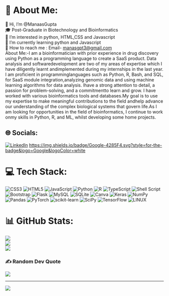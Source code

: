 # 💫 About Me:
👋 Hi, I’m @ManaasGupta<br>🎓 Post-Graduate in Biotechnology and Bioinformatics<br>👀 I’m interested in python, HTML,CSS and Javascript<br>🌱 I’m currently learning python and Javascript<br>📧 How to reach me : Email- manasgpt3@gmail.com<br>About Me:-I am a bioinformatician with prior experience in drug discovery using Python as a programming language to create a SaaS product. Data analysis and softwaredevelopment are two of my areas of expertise which I have diligently learnt andimplemented during my internships in the last year. I am proficient in programminglanguages such as Python, R, Bash, and SQL, for SaaS module integration,analyzing genomic data and using machine learning algorithms for data analysis. Ihave a strong attention to detail, a passion for problem-solving, and a commitmentto learn and grow. I have worked with various bioinformatics tools and databases.My goal is to use my expertise to make meaningful contributions to the field andhelp advance our understanding of the complex biological systems that govern life.As I am looking for opportunities in the field of bioinformatics, I continue to work onmy skills in Python, R, and ML, whilst developing some home projects.


## 🌐 Socials:
[![LinkedIn](https://img.shields.io/badge/LinkedIn-%230077B5.svg?logo=linkedin&logoColor=white)](https://linkedin.com/in/https://www.linkedin.com/in/manas-gupta-55878516a) 
https://img.shields.io/badge/Google-4285F4.svg?style=for-the-badge&logo=Google&logoColor=white

# 💻 Tech Stack:
![CSS3](https://img.shields.io/badge/css3-%231572B6.svg?style=for-the-badge&logo=css3&logoColor=white) ![HTML5](https://img.shields.io/badge/html5-%23E34F26.svg?style=for-the-badge&logo=html5&logoColor=white) ![JavaScript](https://img.shields.io/badge/javascript-%23323330.svg?style=for-the-badge&logo=javascript&logoColor=%23F7DF1E) ![Python](https://img.shields.io/badge/python-3670A0?style=for-the-badge&logo=python&logoColor=ffdd54) ![R](https://img.shields.io/badge/r-%23276DC3.svg?style=for-the-badge&logo=r&logoColor=white) ![TypeScript](https://img.shields.io/badge/typescript-%23007ACC.svg?style=for-the-badge&logo=typescript&logoColor=white) ![Shell Script](https://img.shields.io/badge/shell_script-%23121011.svg?style=for-the-badge&logo=gnu-bash&logoColor=white) ![Bootstrap](https://img.shields.io/badge/bootstrap-%23563D7C.svg?style=for-the-badge&logo=bootstrap&logoColor=white) ![Flask](https://img.shields.io/badge/flask-%23000.svg?style=for-the-badge&logo=flask&logoColor=white) ![MySQL](https://img.shields.io/badge/mysql-%2300f.svg?style=for-the-badge&logo=mysql&logoColor=white) ![SQLite](https://img.shields.io/badge/sqlite-%2307405e.svg?style=for-the-badge&logo=sqlite&logoColor=white) ![Canva](https://img.shields.io/badge/Canva-%2300C4CC.svg?style=for-the-badge&logo=Canva&logoColor=white) ![Keras](https://img.shields.io/badge/Keras-%23D00000.svg?style=for-the-badge&logo=Keras&logoColor=white) ![NumPy](https://img.shields.io/badge/numpy-%23013243.svg?style=for-the-badge&logo=numpy&logoColor=white) ![Pandas](https://img.shields.io/badge/pandas-%23150458.svg?style=for-the-badge&logo=pandas&logoColor=white) ![PyTorch](https://img.shields.io/badge/PyTorch-%23EE4C2C.svg?style=for-the-badge&logo=PyTorch&logoColor=white) ![scikit-learn](https://img.shields.io/badge/scikit--learn-%23F7931E.svg?style=for-the-badge&logo=scikit-learn&logoColor=white) ![SciPy](https://img.shields.io/badge/SciPy-%230C55A5.svg?style=for-the-badge&logo=scipy&logoColor=%white) ![TensorFlow](https://img.shields.io/badge/TensorFlow-%23FF6F00.svg?style=for-the-badge&logo=TensorFlow&logoColor=white) ![LINUX](https://img.shields.io/badge/Linux-FCC624?style=for-the-badge&logo=linux&logoColor=black)
# 📊 GitHub Stats:
![](https://github-readme-stats.vercel.app/api?username=ManaasGupta&theme=dark&hide_border=false&include_all_commits=true&count_private=true)<br/>
![](https://github-readme-streak-stats.herokuapp.com/?user=ManaasGupta&theme=dark&hide_border=false)<br/>
![](https://github-readme-stats.vercel.app/api/top-langs/?username=ManaasGupta&theme=dark&hide_border=false&include_all_commits=true&count_private=true&layout=compact)

### ✍️ Random Dev Quote
![](https://quotes-github-readme.vercel.app/api?type=horizontal&theme=dark)

---
[![](https://visitcount.itsvg.in/api?id=ManaasGupta&icon=5&color=9)](https://visitcount.itsvg.in)

<!-- Proudly created with GPRM ( https://gprm.itsvg.in ) -->
